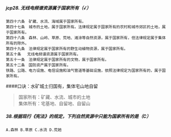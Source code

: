 ##### jcp28. 无线电频谱资源属于国家所有（√）
    第四十六条　矿藏、水流、海域属于国家所有。
    第四十七条　城市的土地，属于国家所有。法律规定属于国家所有的农村和城市郊区的土地，属于国家所有。
    第四十八条　森林、山岭、草原、荒地、滩涂等自然资源，属于国家所有，但法律规定属于集体所有的除外。
    第四十九条　法律规定属于国家所有的野生动植物资源，属于国家所有。
    第五十条　 无线电频谱资源属于国家所有。
    第五十一条　法律规定属于国家所有的文物，属于国家所有。
    第五十二条　国防资产属于国家所有。
    铁路、公路、电力设施、电信设施和油气管道等基础设施，依照法律规定为国家所有的，属于国家所有。

####口诀：水矿城土归国有，集体宅山地自留
>   国家所有：矿藏、水流、城市的土地    
    集体所有：宅基地、自留地、自留山    
    
##### 38.根据现行《宪法》的规定，下列自然资源中只能为国家所有的是（C）
    A.森林 B.草原 C.水流 D.荒她







    
